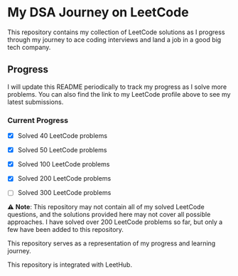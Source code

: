 # My DSA Journey on LeetCode

This repository contains my collection of LeetCode solutions as I progress through my journey to ace coding interviews and land a job in a good big tech company. 

<!-- You can find my LeetCode profile [here](https://leetcode.com/Stutim/), where you can see my submissions and progress. -->

## Progress

I will update this README periodically to track my progress as I solve more problems. You can also find the link to my LeetCode profile above to see my latest submissions.

### Current Progress

- [x] Solved 40 LeetCode problems
- [x] Solved 50 LeetCode problems
- [x] Solved 100 LeetCode problems
- [x] Solved 200 LeetCode problems
- [ ] Solved 300 LeetCode problems


⚠️ **Note**: This repository may not contain all of my solved LeetCode questions, and the solutions provided here may not cover all possible approaches. I have solved over 200 LeetCode problems so far, but only a few have been added to this repository.

This repository serves as a representation of my progress and learning journey. 
<!-- I encourage you to explore my LeetCode profile [here](https://leetcode.com/Stutim/) to see my complete submissions and progress.-->





This repository is integrated with LeetHub.


